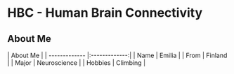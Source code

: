 # HBC - Human Brain Connectivity 


## About Me

| About Me                      |
| ------------- |:-------------:|
| Name          | Emilia        |
| From          | Finland       |
| Major         | Neuroscience  |
| Hobbies       | Climbing      |
